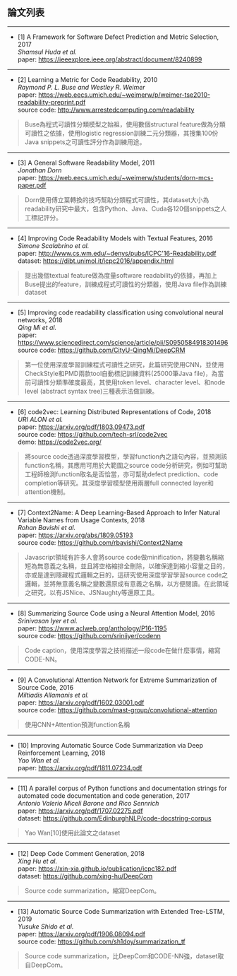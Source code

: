 ## 論文列表
***
* [1] A Framework for Software Defect Prediction and Metric Selection, 2017<br>
*Shamsul Huda et al.*<br>
paper: https://ieeexplore.ieee.org/abstract/document/8240899<br>
***

* [2] Learning a Metric for Code Readability, 2010<br>
*Raymond P. L. Buse and Westley R. Weimer*<br>
paper: https://web.eecs.umich.edu/~weimerw/p/weimer-tse2010-readability-preprint.pdf<br>
source code: http://www.arrestedcomputing.com/readability<br>
> Buse為程式可讀性分類模型之始祖，使用數個structural feature做為分類可讀性之依據，使用logistic regression訓練二元分類器，其搜集100份Java snippets之可讀性評分作為訓練用途。
***

* [3] A General Software Readability Model, 2011<br>
*Jonathan Dorn*<br>
paper: https://web.eecs.umich.edu/~weimerw/students/dorn-mcs-paper.pdf<br>
> Dorn使用傅立葉轉換的技巧幫助分類程式可讀性，其dataset大小為readability研究中最大，包含Python、Java、Cuda各120個snippets之人工標記評分。
***

* [4] Improving Code Readability Models with Textual Features, 2016<br>
*Simone Scalabrino et al.*<br>
paper: http://www.cs.wm.edu/~denys/pubs/ICPC'16-Readability.pdf<br>
dataset: https://dibt.unimol.it/icpc2016/appendix.html<br>
> 提出幾個textual feature做為度量software readability的依據，再加上Buse提出的feature，訓練成程式可讀性的分類器，使用Java file作為訓練dataset
***

* [5] Improving code readability classification using convolutional neural networks, 2018<br>
*Qing Mi et al.*<br>
paper: https://www.sciencedirect.com/science/article/pii/S0950584918301496<br>
source code: https://github.com/CityU-QingMi/DeepCRM<br>
> 第一位使用深度學習訓練程式可讀性之研究，此篇研究使用CNN，並使用CheckStyle和PMD兩款tool自動標記訓練資料(25000筆Java file)，為當前可讀性分類準確度最高，其使用token level、character level、和node level (abstract syntax tree)三種表示法做訓練。
***

* [6] code2vec: Learning Distributed Representations of Code, 2018<br>
*URI ALON et al.*<br>
paper: https://arxiv.org/pdf/1803.09473.pdf<br>
source code: https://github.com/tech-srl/code2vec<br>
demo: https://code2vec.org/ <br>
> 將source code透過深度學習模型，學習function內之語句內容，並預測該function名稱，其應用可用於大範圍之source code分析研究，例如可幫助工程師檢測function取名是否恰當，亦可幫助defect prediction、code completion等研究。其深度學習模型使用兩層full connected layer和attention機制。
***

* [7] Context2Name: A Deep Learning-Based Approach to Infer Natural Variable Names from Usage Contexts, 2018<br>
*Rohan Bavishi et al.*<br>
paper: https://arxiv.org/abs/1809.05193<br>
source code: https://github.com/rbavishi/Context2Name<br>
> Javascript領域有許多人會將source code做minification，將變數名稱縮短為無意義之名稱，並且將空格縮排全刪除，以確保達到縮小容量之目的，亦或是達到隱藏程式邏輯之目的，這研究使用深度學習學習source code之邏輯，並將無意義名稱之變數還原成有意義之名稱，以方便閱讀。在此領域之研究，以有JSNice、JSNaughty等還原工具。
***

* [8] Summarizing Source Code using a Neural Attention Model, 2016<br>
*Srinivasan Iyer et al.*<br>
paper: https://www.aclweb.org/anthology/P16-1195<br>
source code: https://github.com/sriniiyer/codenn<br>
> Code caption，使用深度學習之技術描述一段code在做什麼事情，縮寫CODE-NN。
***

* [9] A Convolutional Attention Network for Extreme Summarization of Source Code, 2016<br>
*Miltiadis Allamanis et al.*<br>
paper: https://arxiv.org/pdf/1602.03001.pdf<br>
source code: https://github.com/mast-group/convolutional-attention<br>
> 使用CNN+Attention預測function名稱
***

* [10] Improving Automatic Source Code Summarization via Deep Reinforcement Learning, 2018<br>
*Yao Wan et al.*<br>
paper: https://arxiv.org/pdf/1811.07234.pdf<br>
***

* [11] A parallel corpus of Python functions and documentation strings for automated code documentation and code generation, 2017<br>
*Antonio Valerio Miceli Barone and Rico Sennrich*<br>
paper: https://arxiv.org/pdf/1707.02275.pdf<br>
dataset: https://github.com/EdinburghNLP/code-docstring-corpus<br>
> Yao Wan[10]使用此論文之dataset
***

* [12] Deep Code Comment Generation, 2018<br>
*Xing Hu et al.*<br>
paper: https://xin-xia.github.io/publication/icpc182.pdf<br>
dataset: https://github.com/xing-hu/DeepCom<br>
> Source code summarization，縮寫DeepCom。
***

* [13] Automatic Source Code Summarization with Extended Tree-LSTM, 2019<br>
*Yusuke Shido et al.*<br>
paper: https://arxiv.org/pdf/1906.08094.pdf<br>
source code: https://github.com/sh1doy/summarization_tf<br>
> Source code summarization，比DeepCom和CODE-NN強，dataset取自DeepCom。
